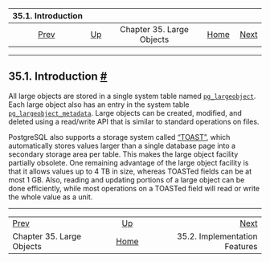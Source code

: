 <!--?xml version="1.0" encoding="UTF-8" standalone="no"?-->

|                   35.1. Introduction                   |                                                     |                           |                                                       |                                                                 |
| :----------------------------------------------------: | :-------------------------------------------------- | :-----------------------: | ----------------------------------------------------: | --------------------------------------------------------------: |
| [Prev](largeobjects.html "Chapter 35. Large Objects")  | [Up](largeobjects.html "Chapter 35. Large Objects") | Chapter 35. Large Objects | [Home](index.html "PostgreSQL 17devel Documentation") |  [Next](lo-implementation.html "35.2. Implementation Features") |

***

## 35.1. Introduction [#](#LO-INTRO)

All large objects are stored in a single system table named [`pg_largeobject`](catalog-pg-largeobject.html "53.30. pg_largeobject"). Each large object also has an entry in the system table [`pg_largeobject_metadata`](catalog-pg-largeobject-metadata.html "53.31. pg_largeobject_metadata"). Large objects can be created, modified, and deleted using a read/write API that is similar to standard operations on files.

PostgreSQL also supports a storage system called [“TOAST”](storage-toast.html "73.2. TOAST"), which automatically stores values larger than a single database page into a secondary storage area per table. This makes the large object facility partially obsolete. One remaining advantage of the large object facility is that it allows values up to 4 TB in size, whereas TOASTed fields can be at most 1 GB. Also, reading and updating portions of a large object can be done efficiently, while most operations on a TOASTed field will read or write the whole value as a unit.

***

|                                                        |                                                       |                                                                 |
| :----------------------------------------------------- | :---------------------------------------------------: | --------------------------------------------------------------: |
| [Prev](largeobjects.html "Chapter 35. Large Objects")  |  [Up](largeobjects.html "Chapter 35. Large Objects")  |  [Next](lo-implementation.html "35.2. Implementation Features") |
| Chapter 35. Large Objects                              | [Home](index.html "PostgreSQL 17devel Documentation") |                                   35.2. Implementation Features |
